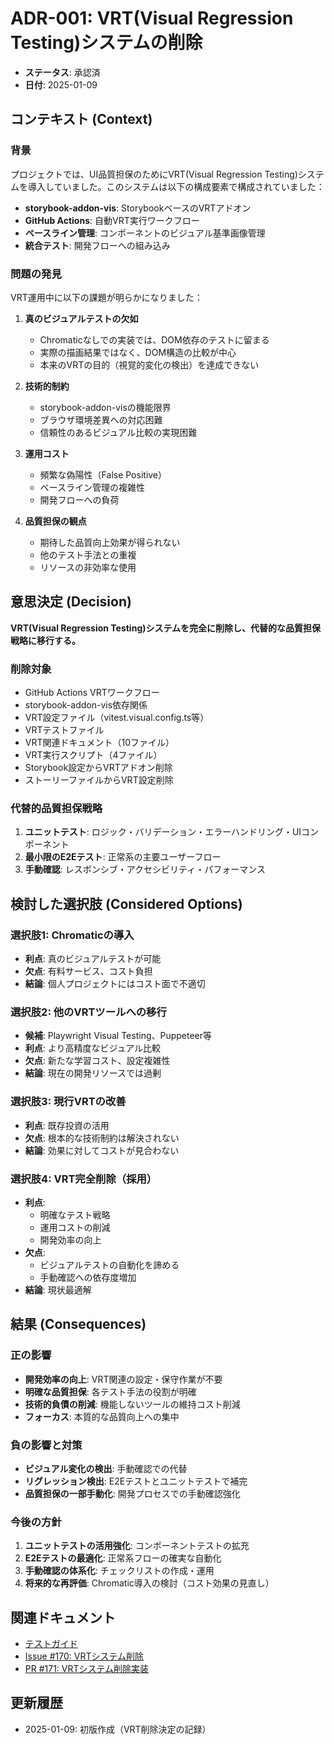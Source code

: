 # ADR-001: VRT(Visual Regression Testing)システムの削除

- **ステータス**: 承認済
- **日付**: 2025-01-09

## コンテキスト (Context)

### 背景

プロジェクトでは、UI品質担保のためにVRT(Visual Regression Testing)システムを導入していました。このシステムは以下の構成要素で構成されていました：

- **storybook-addon-vis**: StorybookベースのVRTアドオン
- **GitHub Actions**: 自動VRT実行ワークフロー
- **ベースライン管理**: コンポーネントのビジュアル基準画像管理
- **統合テスト**: 開発フローへの組み込み

### 問題の発見

VRT運用中に以下の課題が明らかになりました：

1. **真のビジュアルテストの欠如**
   - Chromaticなしでの実装では、DOM依存のテストに留まる
   - 実際の描画結果ではなく、DOM構造の比較が中心
   - 本来のVRTの目的（視覚的変化の検出）を達成できない

2. **技術的制約**
   - storybook-addon-visの機能限界
   - ブラウザ環境差異への対応困難
   - 信頼性のあるビジュアル比較の実現困難

3. **運用コスト**
   - 頻繁な偽陽性（False Positive）
   - ベースライン管理の複雑性
   - 開発フローへの負荷

4. **品質担保の観点**
   - 期待した品質向上効果が得られない
   - 他のテスト手法との重複
   - リソースの非効率な使用

## 意思決定 (Decision)

**VRT(Visual Regression Testing)システムを完全に削除し、代替的な品質担保戦略に移行する。**

### 削除対象
- GitHub Actions VRTワークフロー
- storybook-addon-vis依存関係
- VRT設定ファイル（vitest.visual.config.ts等）
- VRTテストファイル
- VRT関連ドキュメント（10ファイル）
- VRT実行スクリプト（4ファイル）
- Storybook設定からVRTアドオン削除
- ストーリーファイルからVRT設定削除

### 代替的品質担保戦略
1. **ユニットテスト**: ロジック・バリデーション・エラーハンドリング・UIコンポーネント
2. **最小限のE2Eテスト**: 正常系の主要ユーザーフロー
3. **手動確認**: レスポンシブ・アクセシビリティ・パフォーマンス

## 検討した選択肢 (Considered Options)

### 選択肢1: Chromaticの導入
- **利点**: 真のビジュアルテストが可能
- **欠点**: 有料サービス、コスト負担
- **結論**: 個人プロジェクトにはコスト面で不適切

### 選択肢2: 他のVRTツールへの移行
- **候補**: Playwright Visual Testing、Puppeteer等
- **利点**: より高精度なビジュアル比較
- **欠点**: 新たな学習コスト、設定複雑性
- **結論**: 現在の開発リソースでは過剰

### 選択肢3: 現行VRTの改善
- **利点**: 既存投資の活用
- **欠点**: 根本的な技術制約は解決されない
- **結論**: 効果に対してコストが見合わない

### 選択肢4: VRT完全削除（採用）
- **利点**: 
  - 明確なテスト戦略
  - 運用コストの削減
  - 開発効率の向上
- **欠点**: 
  - ビジュアルテストの自動化を諦める
  - 手動確認への依存度増加
- **結論**: 現状最適解

## 結果 (Consequences)

### 正の影響
- **開発効率の向上**: VRT関連の設定・保守作業が不要
- **明確な品質担保**: 各テスト手法の役割が明確
- **技術的負債の削減**: 機能しないツールの維持コスト削減
- **フォーカス**: 本質的な品質向上への集中

### 負の影響と対策
- **ビジュアル変化の検出**: 手動確認での代替
- **リグレッション検出**: E2Eテストとユニットテストで補完
- **品質担保の一部手動化**: 開発プロセスでの手動確認強化

### 今後の方針
1. **ユニットテストの活用強化**: コンポーネントテストの拡充
2. **E2Eテストの最適化**: 正常系フローの確実な自動化
3. **手動確認の体系化**: チェックリストの作成・運用
4. **将来的な再評価**: Chromatic導入の検討（コスト効果の見直し）

## 関連ドキュメント

- [テストガイド](../テスト/テストガイド.md)
- [Issue #170: VRTシステム削除](https://github.com/ryosuke-horie/saifuu/issues/170)
- [PR #171: VRTシステム削除実装](https://github.com/ryosuke-horie/saifuu/pull/171)

## 更新履歴

- 2025-01-09: 初版作成（VRT削除決定の記録）
